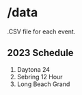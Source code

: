 # /data

.CSV file for each event.

## 2023 Schedule
1. Daytona 24
2. Sebring 12 Hour
3. Long Beach Grand 